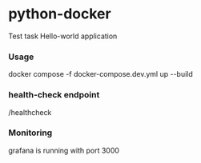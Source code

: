 # python-docker
Test task Hello-world application

### Usage

docker compose -f docker-compose.dev.yml up --build

### health-check endpoint

/healthcheck

### Monitoring

grafana is running with port 3000
